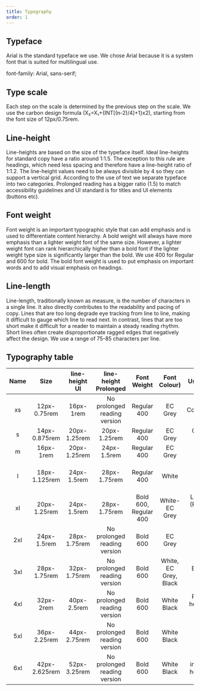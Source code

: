 ```yaml
---
title: Typography
order: 1
---
```


## Typeface

Arial is the standard typeface we use. We chose Arial because it is a system font that is suited for multilingual use.

font-family: Arial, sans-serif;

## Type scale

Each step on the scale is determined by the previous step on the scale. We use the carbon design formula (X₂=X₁+{INT[(n-2)/4]+1}x2), starting from the font size of 12px/0.75rem.

## Line-height

Line-heights are based on the size of the typeface itself. Ideal line-heights for standard copy have a ratio around 1:1.5. The exception to this rule are headings, which need less spacing and therefore have a line-height ratio of 1:1.2. The line-height values need to be always divisible by 4 so they can support a vertical grid. According to the use of text we separate typeface into two categories. Prolonged reading has a bigger ratio (1.5) to match accessibility guidelines and UI standard is for titles and UI elements (buttons etc).

## Font weight

Font weight is an important typographic style that can add emphasis and is used to differentiate content hierarchy. A bold weight will always have more emphasis than a lighter weight font of the same size. However, a lighter weight font can rank hierarchically higher than a bold font if the lighter weight type size is significantly larger than the bold. We use 400 for Regular and 600 for bold. The bold font weight is used to put emphasis on important words and to add visual emphasis on headings.

## Line-length

Line-length, traditionally known as measure, is the number of characters in a single line. It also directly contributes to the readability and pacing of copy. Lines that are too long degrade eye tracking from line to line, making it difficult to gauge which line to read next. In contrast, lines that are too short make it difficult for a reader to maintain a steady reading rhythm. Short lines often create disproportionate ragged edges that negatively affect the design. We use a range of 75-85 characters per line.

## Typography table

| Name |     Size      | line-height UI |    line-height Prolonged     |      Font Weight      |     Font Colour)      |                   Usage (Desktop)                   |                   Usage (Mobile)                    |
| :--: | :-----------: | :------------: | :--------------------------: | :-------------------: | :-------------------: | :-------------------------------------------------: | :-------------------------------------------------: |
|  xs  | 12px-0.75rem  |   16px-1rem    | No prolonged reading version |      Regular 400      |        EC Grey        |                  Copyrights/Labels                  |                  Copyrights/Labels                  |
|  s   | 14px-0.875rem |  20px-1.25rem  |         20px-1.25rem         |      Regular 400      |        EC Grey        |                Captions/Meta (copy)                 |                Captions/Meta (copy)                 |
|  m   |   16px-1rem   |  20px-1.25rem  |         24px-1.5rem          |      Regular 400      |        EC Grey        |                  Paragraphs (copy)                  |                  Paragraphs (copy)                  |
|  l   | 18px-1.125rem |  24px-1.5rem   |         28px-1.75rem         |      Regular 400      |         White         |                                                     | Lead paragraph (Page header or banner descriptions) |
|  xl  | 20px-1.25rem  |  24px-1.5rem   |         28px-1.75rem         | Bold 600, Regular 400 |    White- EC Grey     | Lead paragraph (Page header or banner descriptions) |                    (H3 heading)                     |
| 2xl  |  24px-1.5rem  |  28px-1.75rem  | No prolonged reading version |       Bold 600        |        EC Grey        |                    (H3 heading)                     |         Body titles (H2 heading) for Mobile         |
| 3xl  | 28px-1.75rem  |  32px-1.75rem  | No prolonged reading version |       Bold 600        | White, EC Grey, Black |              Body titles (H2 heading)               |                                                     |
| 4xl  |   32px-2rem   |  40px-2.5rem   | No prolonged reading version |       Bold 600        |      White Black      |       Page titles (H1 heading) Banner titles        |       Page titles (H1 heading) Banner titles        |
| 5xl  | 36px-2.25rem  |  44px-2.75rem  | No prolonged reading version |       Bold 600        |      White Black      |                                                     |   EU and interinstitutional homepage page banners   |
| 6xl  | 42px-2.625rem |  52px-3.25rem  | No prolonged reading version |       Bold 600        |      White Black      |   EU and interinstitutional homepage page banners   |                                                     |
